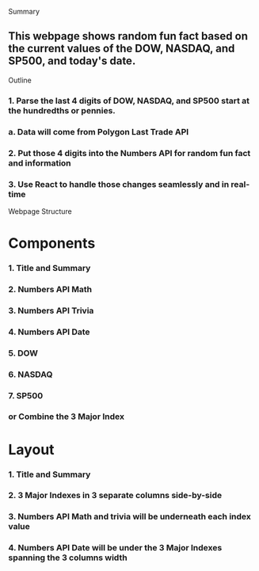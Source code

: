 Summary 

##   This webpage shows random fun fact based on the current values of the DOW, NASDAQ, and SP500, and today's date. 

Outline 

###   1. Parse the last 4 digits of DOW, NASDAQ, and SP500 start at the hundredths or pennies. 
###      a. Data will come from Polygon Last Trade API 
###   2. Put those 4 digits into the Numbers API for random fun fact and information 
###   3. Use React to handle those changes seamlessly and in real-time 


Webpage Structure 

# Components 
###    1. Title and Summary 
###    2. Numbers API Math 
###    3. Numbers API Trivia 
###    4. Numbers API Date 
###    5. DOW
###    6. NASDAQ 
###    7. SP500 
###    or Combine the 3 Major Index 


# Layout 
###    1. Title and Summary 
###    2. 3 Major Indexes in 3 separate columns side-by-side  
###    3. Numbers API Math and trivia will be underneath each index value 
###    4. Numbers API Date will be under the 3 Major Indexes spanning the 3 columns width 